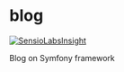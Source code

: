 blog
====

[![SensioLabsInsight](https://insight.sensiolabs.com/projects/d470da61-5e43-4143-9349-463f07acaee9/big.png)](https://insight.sensiolabs.com/projects/d470da61-5e43-4143-9349-463f07acaee9)

Blog on Symfony framework
